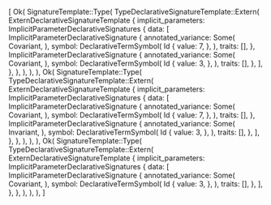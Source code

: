 [
    Ok(
        SignatureTemplate::Type(
            TypeDeclarativeSignatureTemplate::Extern(
                ExternDeclarativeSignatureTemplate {
                    implicit_parameters: ImplicitParameterDeclarativeSignatures {
                        data: [
                            ImplicitParameterDeclarativeSignature {
                                annotated_variance: Some(
                                    Covariant,
                                ),
                                symbol: DeclarativeTermSymbol(
                                    Id {
                                        value: 7,
                                    },
                                ),
                                traits: [],
                            },
                            ImplicitParameterDeclarativeSignature {
                                annotated_variance: Some(
                                    Covariant,
                                ),
                                symbol: DeclarativeTermSymbol(
                                    Id {
                                        value: 3,
                                    },
                                ),
                                traits: [],
                            },
                        ],
                    },
                },
            ),
        ),
    ),
    Ok(
        SignatureTemplate::Type(
            TypeDeclarativeSignatureTemplate::Extern(
                ExternDeclarativeSignatureTemplate {
                    implicit_parameters: ImplicitParameterDeclarativeSignatures {
                        data: [
                            ImplicitParameterDeclarativeSignature {
                                annotated_variance: Some(
                                    Covariant,
                                ),
                                symbol: DeclarativeTermSymbol(
                                    Id {
                                        value: 7,
                                    },
                                ),
                                traits: [],
                            },
                            ImplicitParameterDeclarativeSignature {
                                annotated_variance: Some(
                                    Invariant,
                                ),
                                symbol: DeclarativeTermSymbol(
                                    Id {
                                        value: 3,
                                    },
                                ),
                                traits: [],
                            },
                        ],
                    },
                },
            ),
        ),
    ),
    Ok(
        SignatureTemplate::Type(
            TypeDeclarativeSignatureTemplate::Extern(
                ExternDeclarativeSignatureTemplate {
                    implicit_parameters: ImplicitParameterDeclarativeSignatures {
                        data: [
                            ImplicitParameterDeclarativeSignature {
                                annotated_variance: Some(
                                    Covariant,
                                ),
                                symbol: DeclarativeTermSymbol(
                                    Id {
                                        value: 3,
                                    },
                                ),
                                traits: [],
                            },
                        ],
                    },
                },
            ),
        ),
    ),
]